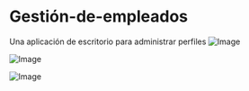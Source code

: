 # Gestión-de-empleados
Una aplicación de escritorio para administrar perfiles
![Image](https://github.com/user-attachments/assets/31092a5d-8fd4-43c1-978f-028e069161fe)

![Image](https://github.com/user-attachments/assets/f580a87e-3b74-4913-8dc3-10055996616f)

![Image](https://github.com/user-attachments/assets/a5ffa213-5854-49cf-b25a-f78c81ab8aae)
